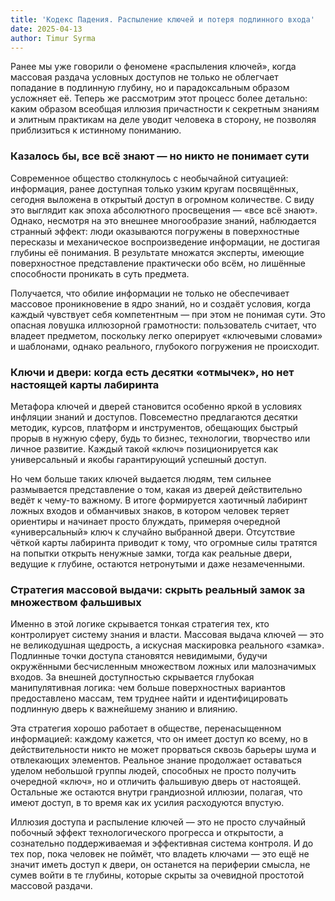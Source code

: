 ```yaml
---
title: 'Кодекс Падения. Распыление ключей и потеря подлинного входа'
date: 2025-04-13
author: Timur Syrma 
---
```


Ранее мы уже говорили о феномене «распыления ключей», когда массовая раздача условных доступов не только не облегчает попадание в подлинную глубину, но и парадоксальным образом усложняет её. Теперь же рассмотрим этот процесс более детально: каким образом всеобщая иллюзия причастности к секретным знаниям и элитным практикам на деле уводит человека в сторону, не позволяя приблизиться к истинному пониманию.

### Казалось бы, все всё знают — но никто не понимает сути

Современное общество столкнулось с необычайной ситуацией: информация, ранее доступная только узким кругам посвящённых, сегодня выложена в открытый доступ в огромном количестве. С виду это выглядит как эпоха абсолютного просвещения — «все всё знают». Однако, несмотря на это внешнее многообразие знаний, наблюдается странный эффект: люди оказываются погружены в поверхностные пересказы и механическое воспроизведение информации, не достигая глубины её понимания. В результате множатся эксперты, имеющие поверхностное представление практически обо всём, но лишённые способности проникать в суть предмета.

Получается, что обилие информации не только не обеспечивает массовое проникновение в ядро знаний, но и создаёт условия, когда каждый чувствует себя компетентным — при этом не понимая сути. Это опасная ловушка иллюзорной грамотности: пользователь считает, что владеет предметом, поскольку легко оперирует «ключевыми словами» и шаблонами, однако реального, глубокого погружения не происходит.

### Ключи и двери: когда есть десятки «отмычек», но нет настоящей карты лабиринта

Метафора ключей и дверей становится особенно яркой в условиях инфляции знаний и доступов. Повсеместно предлагаются десятки методик, курсов, платформ и инструментов, обещающих быстрый прорыв в нужную сферу, будь то бизнес, технологии, творчество или личное развитие. Каждый такой «ключ» позиционируется как универсальный и якобы гарантирующий успешный доступ.

Но чем больше таких ключей выдается людям, тем сильнее размывается представление о том, какая из дверей действительно ведёт к чему-то важному. В итоге формируется хаотичный лабиринт ложных входов и обманчивых знаков, в котором человек теряет ориентиры и начинает просто блуждать, примеряя очередной «универсальный» ключ к случайно выбранной двери. Отсутствие чёткой карты лабиринта приводит к тому, что огромные силы тратятся на попытки открыть ненужные замки, тогда как реальные двери, ведущие к глубине, остаются нетронутыми и даже незамеченными.

### Стратегия массовой выдачи: скрыть реальный замок за множеством фальшивых

Именно в этой логике скрывается тонкая стратегия тех, кто контролирует систему знания и власти. Массовая выдача ключей — это не великодушная щедрость, а искусная маскировка реального «замка». Подлинные точки доступа становятся невидимыми, будучи окружёнными бесчисленным множеством ложных или малозначимых входов. За внешней доступностью скрывается глубокая манипулятивная логика: чем больше поверхностных вариантов предоставлено массам, тем труднее найти и идентифицировать подлинную дверь к важнейшему знанию и влиянию.

Эта стратегия хорошо работает в обществе, перенасыщенном информацией: каждому кажется, что он имеет доступ ко всему, но в действительности никто не может прорваться сквозь барьеры шума и отвлекающих элементов. Реальное знание продолжает оставаться уделом небольшой группы людей, способных не просто получить очередной «ключ», но и отличить фальшивую дверь от настоящей. Остальные же остаются внутри грандиозной иллюзии, полагая, что имеют доступ, в то время как их усилия расходуются впустую.

Иллюзия доступа и распыление ключей — это не просто случайный побочный эффект технологического прогресса и открытости, а сознательно поддерживаемая и эффективная система контроля. И до тех пор, пока человек не поймёт, что владеть ключами — это ещё не значит иметь доступ к двери, он останется на периферии смысла, не сумев войти в те глубины, которые скрыты за очевидной простотой массовой раздачи. 